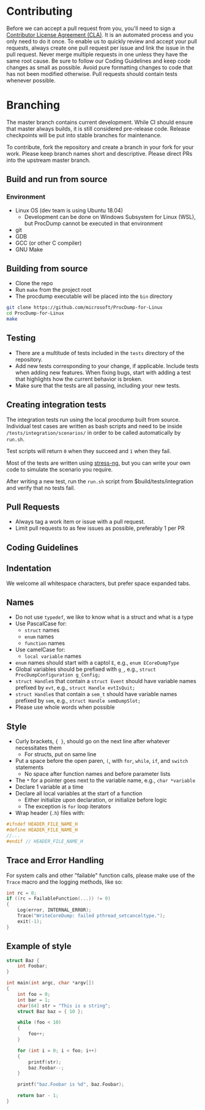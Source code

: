 # Contributing

Before we can accept a pull request from you, you'll need to sign a [Contributor License Agreement (CLA)](https://cla.microsoft.com). It is an automated process and you only need to do it once.
To enable us to quickly review and accept your pull requests, always create one pull request per issue and link the issue in the pull request. Never merge multiple requests in one unless they have the same root cause. Be sure to follow our Coding Guidelines and keep code changes as small as possible. Avoid pure formatting changes to code that has not been modified otherwise. Pull requests should contain tests whenever possible.

# Branching
The master branch contains current development.  While CI should ensure that master always builds, it is still considered pre-release code.  Release checkpoints will be put into stable branches for maintenance.

To contribute, fork the repository and create a branch in your fork for your work.  Please keep branch names short and descriptive.  Please direct PRs into the upstream master branch.

## Build and run from source
### Environment
* Linux OS (dev team is using Ubuntu 18.04)
  * Development can be done on Windows Subsystem for Linux (WSL), but ProcDump cannot be executed in that environment
* git
* GDB
* GCC (or other C compiler)
* GNU Make

## Building from source
* Clone the repo
* Run `make` from the project root
* The procdump executable will be placed into the `bin` directory
```sh
git clone https://github.com/microsoft/ProcDump-for-Linux
cd ProcDump-for-Linux
make
```

## Testing
* There are a multitude of tests included in the `tests` directory of the repository.
* Add new tests corresponding to your change, if applicable. Include tests when adding new features. When fixing bugs, start with adding a test that highlights how the current behavior is broken.
* Make sure that the tests are all passing, including your new tests.

## Creating integration tests
The integration tests run using the local procdump built from source. Individual test cases are written as bash scripts and need to be inside `/tests/integration/scenarios/` in order to be called automatically by `run.sh`.

Test scripts will return `0` when they succeed and `1` when they fail.

Most of the tests are written using [stress-ng](https://wiki.ubuntu.com/Kernel/References/stress-ng "stress-ng manual"), but you can write your own code to simulate the scenario you require.

After writing a new test, run the `run.sh` script from $build/tests/integration and verify that no tests fail.

## Pull Requests
* Always tag a work item or issue with a pull request.
* Limit pull requests to as few issues as possible, preferably 1 per PR

## Coding Guidelines
## Indentation
We welcome all whitespace characters, but prefer space expanded tabs.
## Names
* Do not use `typedef`, we like to know what is a struct and what is a type
* Use PascalCase for:
  * `struct` names
  * `enum` names
  * `function` names
* Use camelCase for:
  * `local variable` names
* `enum` names should start with a captol `E`, e.g., `enum ECoreDumpType`
* Global variables should be prefixed with `g_`, e.g., `struct ProcDumpConfiguration g_Config;`
* `struct Handle`s that contain a `struct Event` should have variable names prefixed by `evt`, e.g., `struct Handle evtIsQuit;`
* `struct Handle`s that contain a `sem_t` should have variable names prefixed by `sem`, e.g., `struct Handle semDumpSlot;`
* Please use whole words when possible
## Style
* Curly brackets, `{ }`, should go on the next line after whatever necessitates them
  * For structs, put on same line
* Put a space before the open paren, `(`, with `for`, `while`, `if`, and `switch` statements
  * No space after function names and before parameter lists
* The `*` for a pointer goes next to the variable name, e.g., `char *variable`
* Declare 1 variable at a time
* Declare all local variables at the start of a function
  * Either initialize upon declaration, or initialize before logic
  * The exception is `for` loop iterators
* Wrap header (`.h`) files with:
```c
#ifndef HEADER_FILE_NAME_H
#define HEADER_FILE_NAME_H
//...
#endif // HEADER_FILE_NAME_H
```

## Trace and Error Handling
For system calls and other "failable" function calls, please make use of the `Trace` macro and the logging methods, like so:

```c
int rc = 0;
if ((rc = FailableFunction(...)) != 0)
{
    Log(error, INTERNAL_ERROR);
    Trace("WriteCoreDump: failed pthread_setcanceltype.");
    exit(-1);
}
```
## Example of style

```c
struct Baz {
    int Foobar;
}

int main(int argc, char *argv[])
{
    int foo = 0;
    int bar = 1;
    char[64] str = "This is a string";
    struct Baz baz = { 10 };

    while (foo < 10)
    {
        foo++;
    }

    for (int i = 0; i < foo; i++)
    {
        printf(str);
        baz.Foobar--;
    }

    printf("baz.Foobar is %d", baz.Foobar);

    return bar - 1;
}
```
